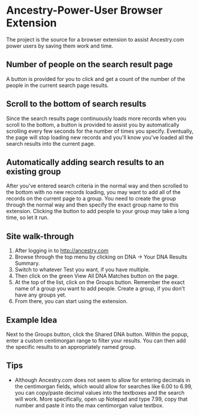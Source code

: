 # Ancestry-Power-User Browser Extension

The project is the source for a browser extension to assist Ancestry.com power users by saving them work and time.

## Number of people on the search result page

A button is provided for you to click and get a count of the number of the people in the current search page results.

## Scroll to the bottom of search results

Since the search results page continuously loads more records when you scroll to the bottom, a button is provided to assist you by automatically scrolling every few seconds for the number of times you specify. Eventually, the page will stop loading new records and you'll know you've loaded all the search results into the current page.

## Automatically adding search results to an existing group

After you've entered search criteria in the normal way and then scrolled to the bottom with no new records loading, you may want to add all of the records on the current page to a group. You need to create the group through the normal way and then specify the exact group name to this extension. Clicking the button to add people to your group may take a long time, so let it run.

## Site walk-through

1. After logging in to <http://ancestry.com>
1. Browse through the top menu by clicking on DNA -> Your DNA Results Summary.
1. Switch to whatever Test you want, if you have multiple.
1. Then click on the green View All DNA Matches button on the page.
1. At the top of the list, click on the Groups button. Remember the exact name of a group you want to add people. Create a group, if you don't have any groups yet.
1. From there, you can start using the extension.

## Example Idea

Next to the Groups button, click the Shared DNA button. Within the popup, enter a custom centimorgan range to filter your results. You can then add the specific results to an appropriately named group.

## Tips

- Although Ancestry.com does not seem to allow for entering decimals in the centimorgan fields, which would allow for searches like 6.00 to 6.99, you can copy/paste decimal values into the textboxes and the search will work. More specifically, open up Notepad and type 7.99, copy that number and paste it into the max centimorgan value textbox.
